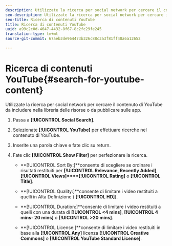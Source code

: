 ```yaml
---
description: Utilizzate la ricerca per social network per cercare il contenuto di YouTube da includere nella libreria delle risorse o da pubblicare sulle app.
seo-description: Utilizzate la ricerca per social network per cercare il contenuto di YouTube da includere nella libreria delle risorse o da pubblicare sulle app.
seo-title: Ricerca di contenuti YouTube
title: Ricerca di contenuti YouTube
uuid: a99c2c0d-4647-4432-8f67-8c2fc29fe245
translation-type: tm+mt
source-git-commit: 67aeb3de964473b326c88c3a3f81ff48a6a12652

---
```



# Ricerca di contenuti YouTube{#search-for-youtube-content}

Utilizzate la ricerca per social network per cercare il contenuto di YouTube da includere nella libreria delle risorse o da pubblicare sulle app.

1. Passa a **[!UICONTROL Social Search]**.
1. Selezionate **[!UICONTROL YouTube]** per effettuare ricerche nel contenuto di YouTube.
1. Inserite una parola chiave e fate clic su return.
1. Fate clic **[!UICONTROL Show Filter]** per perfezionare la ricerca.

   * **[!UICONTROL Sort By:]**consente di scegliere se ordinare i risultati restituiti per **[!UICONTROL Relevance, Recently Added]**, **[!UICONTROL Views]****[!UICONTROL Rating]** o **[!UICONTROL Title]**.

   * **[!UICONTROL Quality:]**consente di limitare i video restituiti a quelli in Alta Definizione ( **[!UICONTROL HD]**).

   * **[!UICONTROL Duration:]**consente di limitare i video restituiti a quelli con una durata di **[!UICONTROL <4 mins]**, **[!UICONTROL 4 mins- 20 mins]** o **[!UICONTROL >20 mins]**.

   * **[!UICONTROL License:]**consente di limitare i video restituiti in base alla **[!UICONTROL Any]** licenza **[!UICONTROL Creative Commons]** o **[!UICONTROL YouTube Standard License]**.

